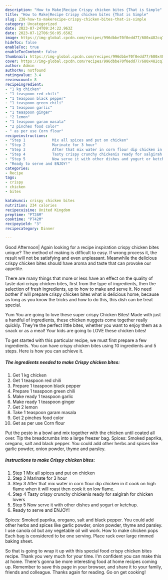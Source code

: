 ```yaml
---
description: "How to Make|Recipe Crispy chicken bites {That is Simple"
title: "How to Make|Recipe Crispy chicken bites {That is Simple"
slug: 238-how-to-makerecipe-crispy-chicken-bites-that-is-simple
category: Uncategorized
date: 2023-07-24T09:24:22.963Z
date: 2023-07-12T06:56:05.650Z
image: https://img-global.cpcdn.com/recipes/996dbbe70f0edd77/680x482cq70/crispy-chicken-bites-recipe-main-photo.jpg
hideToc: false
enableToc: true
enableTocContent: false
thumbnail: https://img-global.cpcdn.com/recipes/996dbbe70f0edd77/680x482cq70/crispy-chicken-bites-recipe-main-photo.jpg
cover: https://img-global.cpcdn.com/recipes/996dbbe70f0edd77/680x482cq70/crispy-chicken-bites-recipe-main-photo.jpg
author: Admin
authorAv: notfound
ratingvalue: 3.4
reviewcount: 8
recipeingredient:
- "1 kg chicken"
- "1 teaspoon red chili"
- "1 teaspoon black pepper"
- "1 teaspoon green chili"
- "1 teaspoon garlic"
- "1 teaspoon ginger"
- "2 lemon"
- "1 teaspoon garam masala"
- "2 pinches food color"
- " as per use Corn flour"
recipeinstructions:
- "Step 1            Mix all spices and put on chicken"
- "Step 2            Marinate for 3 hour"
- "Step 3            After that mix water in corn flour dip chicken in it cook on high flame when it will roast then cook it on low flame."
- "Step 4            Tasty crispy crunchy chickenis ready for salgirah for chicken lovers"
- "Step 5            Now serve it with other dishes and yogurt or ketchup."
- "Ready to serve and ENJOY!"
categories:
- Recipe
tags:
- crispy
- chicken
- bites

katakunci: crispy chicken bites 
nutrition: 234 calories
recipecuisine: United Kingdom
preptime: "PT28M"
cooktime: "PT42M"
recipeyield: "3"
recipecategory: Dinner

---
```



Good Afternoon| Again looking for a recipe inspiration crispy chicken bites unique? The method of making is difficult to easy. If wrong process it, the result will not be satisfying and even unpleasant. Meanwhile the delicious crispy chicken bites should have aroma and taste that can provoke our appetite.






There are many things that more or less have an effect on the quality of taste dari crispy chicken bites, first from the type of ingredients, then the selection of fresh ingredients, up to how to make and serve it. No need bother if will prepare crispy chicken bites what is delicious home, because as long as you know the tricks and how to do this, this dish can be treat special.


Yum You are going to love these super crispy Chicken Bites! Made with just a handful of ingredients, these chicken nuggets come together really quickly. They&#39;re the perfect little bites, whether you want to enjoy them as a snack or as a meal! Your kids are going to LOVE these chicken bites!


To get started with this particular recipe, we must first prepare a few ingredients. You can have crispy chicken bites using 10 ingredients and 5 steps. Here is how you can achieve it.

<!--inarticleads1-->

##### The ingredients needed to make Crispy chicken bites:

1. Get 1 kg chicken
1. Get 1 teaspoon red chili
1. Prepare 1 teaspoon black pepper
1. Prepare 1 teaspoon green chili
1. Make ready 1 teaspoon garlic
1. Make ready 1 teaspoon ginger
1. Get 2 lemon
1. Take 1 teaspoon garam masala
1. Get 2 pinches food color
1. Get  as per use Corn flour


Put the pesto in a bowl and mix together with the chicken until coated all over. Tip the breadcrumbs into a large freezer bag. Spices: Smoked paprika, oregano, salt and black pepper. You could add other herbs and spices like garlic powder, onion powder, thyme and parsley. 

<!--inarticleads2-->

##### Instructions to make Crispy chicken bites:

1. Step 1            Mix all spices and put on chicken
1. Step 2            Marinate for 3 hour
1. Step 3            After that mix water in corn flour dip chicken in it cook on high flame when it will roast then cook it on low flame.
1. Step 4            Tasty crispy crunchy chickenis ready for salgirah for chicken lovers
1. Step 5            Now serve it with other dishes and yogurt or ketchup.
1. Ready to serve and ENJOY!

Spices: Smoked paprika, oregano, salt and black pepper. You could add other herbs and spices like garlic powder, onion powder, thyme and parsley. I use canola oil but any vegetable oil will work. How to make chicken pops Each bag is considered to be one serving. Place rack over large rimmed baking sheet. 

So that is going to wrap it up with this special food crispy chicken bites recipe. Thank you very much for your time. I'm confident you can make this at home. There's gonna be more interesting food at home recipes coming up. Remember to save this page in your browser, and share it to your family, friends and colleague. Thanks again for reading. Go on get cooking!

